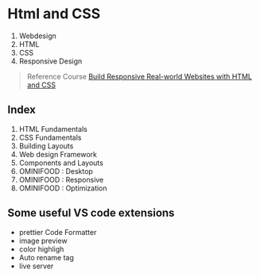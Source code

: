 # Html and CSS
1. Webdesign
2. HTML
3. CSS
4. Responsive Design

> Reference Course [Build Responsive Real-world Websites with HTML and CSS](https://www.udemy.com/course/design-and-develop-a-killer-website-with-html5-and-css3/)

## Index
1. HTML Fundamentals
2. CSS Fundamentals
3. Building Layouts
4. Web design Framework
5. Components and Layouts 
6. OMINIFOOD : Desktop
7. OMINIFOOD : Responsive
8. OMINIFOOD : Optimization

## Some useful VS code extensions 
- prettier Code Formatter
- image preview
- color highligh
- Auto rename tag
- live server